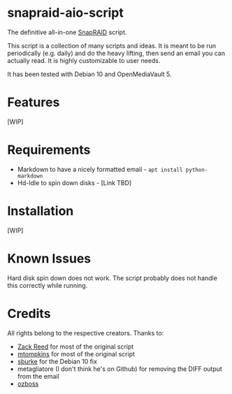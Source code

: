 # snapraid-aio-script
The definitive all-in-one [SnapRAID](https://github.com/amadvance/snapraid) script.

This script is a collection of many scripts and ideas.
It is meant to be run periodically (e.g. daily) and do the heavy lifting, then send an email you can actually read.
It is highly customizable to user needs.

It has been tested with Debian 10 and OpenMediaVault 5.
# Features
[WIP]

# Requirements
- Markdown to have a nicely formatted email - `apt install python-markdown`
- Hd-Idle to spin down disks - [Link TBD]

# Installation
[WIP]

# Known Issues
Hard disk spin down does not work. The script probably does not handle this correctly while running.

# Credits
All rights belong to the respective creators. 
Thanks to:
- [Zack Reed](https://zackreed.me/snapraid-split-parity-sync-script/) for most of the original script
- [mtompkins](https://gist.github.com/mtompkins/91cf0b8be36064c237da3f39ff5cc49d) for most of the original script
- [sburke](https://zackreed.me/snapraid-split-parity-sync-script/#comment-300) for the Debian 10 fix
- metagliatore (I don't think he's on Github) for removing the DIFF output from the email
- [ozboss](https://forum.openmediavault.org/wsc/index.php?user/27331-ozboss/)
